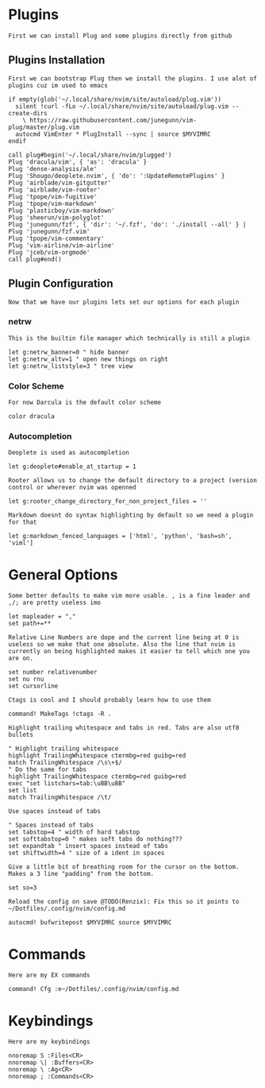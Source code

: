 # Plugins

    First we can install Plug and some plugins directly from github

## Plugins Installation

    First we can bootstrap Plug then we install the plugins. I use alot of plugins cuz im used to emacs

```vim
if empty(glob('~/.local/share/nvim/site/autoload/plug.vim'))
  silent !curl -fLo ~/.local/share/nvim/site/autoload/plug.vim --create-dirs
    \ https://raw.githubusercontent.com/junegunn/vim-plug/master/plug.vim
  autocmd VimEnter * PlugInstall --sync | source $MYVIMRC
endif

call plug#begin('~/.local/share/nvim/plugged')
Plug 'dracula/vim', { 'as': 'dracula' }
Plug 'dense-analysis/ale'
Plug 'Shougo/deoplete.nvim', { 'do': ':UpdateRemotePlugins' }
Plug 'airblade/vim-gitgutter'
Plug 'airblade/vim-rooter'
Plug 'tpope/vim-fugitive'
Plug 'tpope/vim-markdown'
Plug 'plasticboy/vim-markdown'
Plug 'sheerun/vim-polyglot'
Plug 'junegunn/fzf', { 'dir': '~/.fzf', 'do': './install --all' } | Plug 'junegunn/fzf.vim'
Plug 'tpope/vim-commentary'
Plug 'vim-airline/vim-airline'
Plug 'jceb/vim-orgmode'
call plug#end()
```

## Plugin Configuration 

    Now that we have our plugins lets set our options for each plugin

### netrw

    This is the builtin file manager which technically is still a plugin

```vim
let g:netrw_banner=0 " hide banner
let g:netrw_altv=1 " open new things on right
let g:netrw_liststyle=3 " tree view
```

### Color Scheme

    For now Darcula is the default color scheme
```vim
color dracula
```

### Autocompletion

    Deoplete is used as autocompletion

```vim
let g:deoplete#enable_at_startup = 1
```

    Rooter allows us to change the default directory to a project (version control or wherever nvim was openned

```vim
let g:rooter_change_directory_for_non_project_files = ''
```

    Markdown doesnt do syntax highlighting by default so we need a plugin for that

```vim
let g:markdown_fenced_languages = ['html', 'python', 'bash=sh', 'viml']
```

# General Options
    
    Some better defaults to make vim more usable. , is a fine leader and ,/; are pretty useless imo

```vim
let mapleader = ","
set path+=**
```

    Relative Line Numbers are dope and the current line being at 0 is useless so we make that one absolute. Also the line that nvim is currently on being highlighted makes it easier to tell which one you are on.

```vim
set number relativenumber
set nu rnu
set cursorline
```

    Ctags is cool and I should probably learn how to use them

```vim
command! MakeTags !ctags -R .
```

    Highlight trailing whitespace and tabs in red. Tabs are also utf8 bullets

```vim
" Highlight trailing whitespace
highlight TrailingWhitespace ctermbg=red guibg=red
match TrailingWhitespace /\s\+$/
" Do the same for tabs
highlight TrailingWhitespace ctermbg=red guibg=red
exec "set listchars=tab:\uBB\uBB"
set list
match TrailingWhitespace /\t/
```

    Use spaces instead of tabs

```vim
" Spaces instead of tabs
set tabstop=4 " width of hard tabstop
set softtabstop=0 " makes soft tabs do nothing???
set expandtab " insert spaces instead of tabs
set shiftwidth=4 " size of a ident in spaces
```

    Give a little bit of breathing room for the cursor on the bottom. Makes a 3 line "padding" from the bottom.

```vim
set so=3
```

    Reload the config on save @TODO(Renzix): Fix this so it points to ~/Dotfiles/.config/nvim/config.md

```vim
autocmd! bufwritepost $MYVIMRC source $MYVIMRC
```

# Commands

    Here are my EX commands

```vim
command! Cfg :e~/Dotfiles/.config/nvim/config.md
```

# Keybindings

    Here are my keybindings

```vim
nnoremap S :Files<CR>
nnoremap \| :Buffers<CR>
nnoremap \ :Ag<CR>
nnoremap ; :Commands<CR>
```


